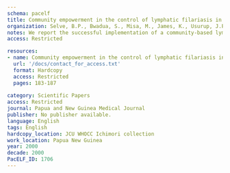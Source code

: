 ```yaml
---
schema: pacelf
title: Community empowerment in the control of lymphatic filariasis in Misima, Milne Bay Province using diethylcarbamazine in combination with albendazole
organization: Selve, B.P., Bwadua, S., Misa, M., James, K., Usurup, J.P., Turner, P., Melrose, W., Yad, W., Samuel, R., Eddie, C.
notes: We report the successful implementation of a community-based lymphatic filariasis control program using annual single-dose treatment with diethylcarbamazine (DEC) in combination with albendazole. The target population included over 28,000 people in the Samarai Murua District, Milne Bay Province, Papua New Guinea. A community-based delivery model was as effective as the standard health services delivery model. The number of people tested in 1998 before mass drug administration (MDA) and in 1999, one year after treatment, were 1644 and 942 respectively; the number who received mass treatment was 29,883 in 1998 and 28,965 in 1999. The prevalence of antigenaemia decreased significantly from 19% to 12%. The cost of running the program also decreased by 50%. The total number of trained health staff required to conduct the MDA program declined from 62 in 1998 to 12 in 1999, a reduction of 81%, with a cost saving in salary and allowances. A salient organizational initiative that surfaced was the use of local expertise in the private sector as a catalyst for obtaining funds from external sources to manage and facilitate the program which was conducted with locally available resources.
access: Restricted

resources:
- name: Community empowerment in the control of lymphatic filariasis in Misima, Milne Bay Province using diethylcarbamazine in combination with albendazole
  url: '/docs/contact_for_access.txt'
  format: Hardcopy
  access: Restricted
  pages: 183-187
 
category: Scientific Papers
access: Restricted
journal: Papua and New Guinea Medical Journal
publisher: No publisher available. 
language: English 
tags: English 
hardcopy_location: JCU WHOCC Ichimori collection
work_location: Papua New Guinea
year: 2000
decade: 2000
PacELF_ID: 1706
---
```


